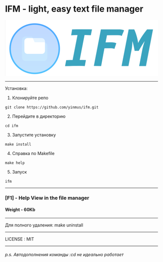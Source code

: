 # IFM - light, easy text file manager

<img src="logo-ifm.png" alt="scr" width="750">

____

Установка:

1. Клонируйте репо 
```
git clone https://github.com/yinmus/ifm.git
```
2. Перейдите в директорию
```
cd ifm
```
3. Запустите установку
```
make install
```
4. Справка по Makefile
```
make help
```
5. Запуск
```
ifm
```
____

### [F1] - Help View in the file manager
#### Weight - 60Kb
___


Для полного удаления: make uninstall

___

LICENSE : MIT

___

###### p.s.  Автодополнения команды :cd не идеально работает
